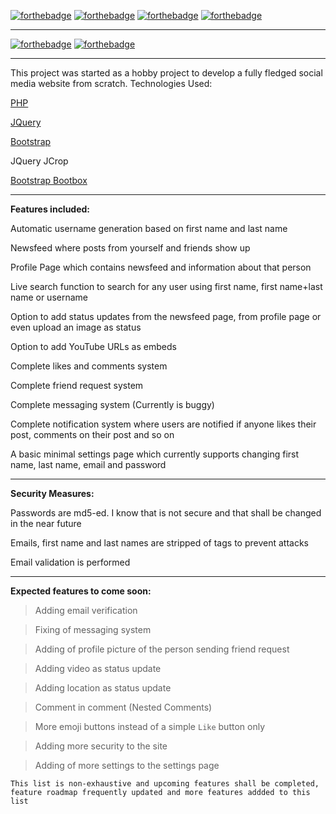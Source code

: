 [![forthebadge](https://forthebadge.com/images/badges/uses-badges.svg)](https://forthebadge.com)
[![forthebadge](https://forthebadge.com/images/badges/uses-html.svg)](https://forthebadge.com)
[![forthebadge](https://forthebadge.com/images/badges/uses-css.svg)](https://forthebadge.com)
[![forthebadge](https://forthebadge.com/images/badges/uses-js.svg)](https://forthebadge.com)
***
[![forthebadge](https://forthebadge.com/images/badges/built-with-love.svg)](https://forthebadge.com)
[![forthebadge](https://forthebadge.com/images/badges/built-by-developers.svg)](https://forthebadge.com)
***
This project was started as a hobby project to develop a fully fledged social media website from scratch.
Technologies Used:

[PHP](https://www.php.net/)

[JQuery](https://jquery.com/)

[Bootstrap](https://getbootstrap.com/)

JQuery JCrop

[Bootstrap Bootbox](http://bootboxjs.com/)

***

**Features included:**

Automatic username generation based on first name and last name

Newsfeed where posts from yourself and friends show up

Profile Page which contains newsfeed and information about that person

Live search function to search for any user using first name, first name+last name or username

Option to add status updates from the newsfeed page, from profile page or even upload an image as status

Option to add YouTube URLs as embeds

Complete likes and comments system

Complete friend request system

Complete messaging system (Currently is buggy)

Complete notification system where users are notified if anyone likes their post, comments on their post and so on

A basic minimal settings page which currently supports changing first name, last name, email and password

***

**Security Measures:**

Passwords are md5-ed. I know that is not secure and that shall be changed in the near future

Emails, first name and last names are stripped of tags to prevent attacks

Email validation is performed

***

**Expected features to come soon:**

> Adding email verification

> Fixing of messaging system

> Adding of profile picture of the person sending friend request

> Adding video as status update

> Adding location as status update

> Comment in comment (Nested Comments)

> More emoji buttons instead of a simple `Like` button only

> Adding more security to the site

> Adding of more settings to the settings page

```This list is non-exhaustive and upcoming features shall be completed, feature roadmap frequently updated and more features addded to this list```
